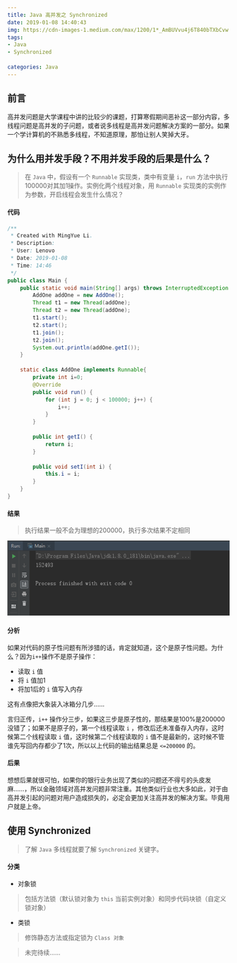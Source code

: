 ```yaml
---
title: Java 高并发之 Synchronized
date: 2019-01-08 14:40:43
img: https://cdn-images-1.medium.com/max/1200/1*_AmBUVvu4j6T840bTXbCvw.jpeg
tags:
- Java
- Synchronized

categories: Java
---
```


## 前言

高并发问题是大学课程中讲的比较少的课题，打算寒假期间恶补这一部分内容，多线程问题是高并发的子问题，或者说多线程是高并发问题解决方案的一部分。如果一个学计算机的不熟悉多线程，不知道原理，那怕让别人笑掉大牙。

## 为什么用并发手段？不用并发手段的后果是什么？

> 在 `Java` 中，假设有一个 `Runnable` 实现类，类中有变量 `i`，`run` 方法中执行100000对其加1操作。实例化两个线程对象，用 `Runnable` 实现类的实例作为参数，开启线程会发生什么情况？

#### 代码

```java
/**
 * Created with MingYue Li.
 * Description:
 * User: Lenovo
 * Date: 2019-01-08
 * Time: 14:46
 */
public class Main {
    public static void main(String[] args) throws InterruptedException {
        AddOne addOne = new AddOne();
        Thread t1 = new Thread(addOne);
        Thread t2 = new Thread(addOne);
        t1.start();
        t2.start();
        t1.join();
        t2.join();
        System.out.println(addOne.getI());
    }

    static class AddOne implements Runnable{
        private int i=0;
        @Override
        public void run() {
            for (int j = 0; j < 100000; j++) {
                i++;
            }
        }

        public int getI() {
            return i;
        }

        public void setI(int i) {
            this.i = i;
        }
    }
}

```

#### 结果
> 执行结果一般不会为理想的200000，执行多次结果不定相同

![](java-concurrent-synchronized/add-one-result.png)


#### 分析
如果对代码的原子性问题有所涉猎的话，肯定就知道，这个是原子性问题。为什么？因为`i++`操作不是原子操作：

- 读取 `i` 值
- 将 `i` 值加1
- 将加1后的 `i` 值写入内存

这有点像把大象装入冰箱分几步……

言归正传，`i++` 操作分三步，如果这三步是原子性的，那结果是100%是200000没错了；如果不是原子的，第一个线程读取 `i` ，修改后还未准备存入内存，这时候第二个线程读取 `i` 值，这时候第二个线程读取的 `i` 值不是最新的，这时候不管谁先写回内存都少了1次，所以以上代码的输出结果总是 `<=200000` 的。

#### 后果

想想后果就很可怕，如果你的银行业务出现了类似的问题还不得亏的头皮发麻……，所以金融领域对高并发问题非常注重。其他类似行业也大多如此，对于由高并发引起的问题对用户造成损失的，必定会更加关注高并发的解决方案。毕竟用户就是上帝。

## 使用 Synchronized
> 了解 `Java` 多线程就要了解 `Synchronized` 关键字。

#### 分类

- 对象锁
> 包括方法锁（默认锁对象为 `this` 当前实例对象）和同步代码块锁（自定义锁对象）

- 类锁
> 修饰静态方法或指定锁为 `Class 对象`


> 未完待续……